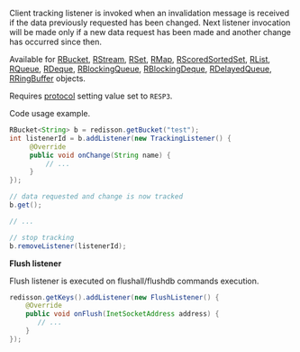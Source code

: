 Client tracking listener is invoked when an invalidation message is received if the data previously requested has been changed. Next listener invocation  will be made only if a new data request has been made and another change has occurred since then. 

Available for [RBucket](data-and-services/objects.md/#object-holder), [RStream](data-and-services/objects.md/#stream), [RSet](data-and-services/objects.md/#set), [RMap](data-and-services/objects.md/#map), [RScoredSortedSet](data-and-services/collections.md/#scoredsortedset), [RList](data-and-services/collections.md/#list), [RQueue](data-and-services/collections.md/#queue), [RDeque](data-and-services/collections.md/#deque), [RBlockingQueue](data-and-services/collections.md/#blocking-queue), [RBlockingDeque](data-and-services/collections.md/#blocking-deque), [RDelayedQueue](data-and-services/collections.md/#delayed-queue), [RRingBuffer](data-and-services/collections.md/#ring-buffer) objects.

Requires [protocol](configuration.md) setting value set to `RESP3`.

Code usage example.
```java
RBucket<String> b = redisson.getBucket("test");
int listenerId = b.addListener(new TrackingListener() {
     @Override
     public void onChange(String name) {
         // ...
     }
});

// data requested and change is now tracked
b.get();

// ...

// stop tracking
b.removeListener(listenerId);
```

**Flush listener**

Flush listener is executed on flushall/flushdb commands execution.

```java
redisson.getKeys().addListener(new FlushListener() {
    @Override
    public void onFlush(InetSocketAddress address) {
       // ...
    }
});
```